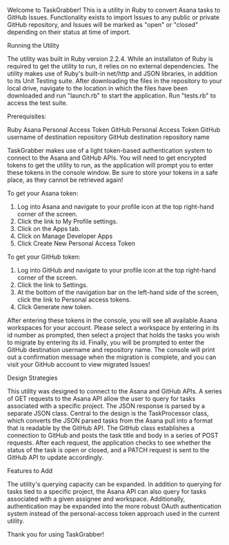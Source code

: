 Welcome to TaskGrabber! This is a utility in Ruby to convert Asana tasks to GitHub Issues. Functionality exists to import Issues to any public or private GitHub repository, and Issues will be marked as "open" or "closed" depending on their status at time of import.

Running the Utility

The utility was built in Ruby version 2.2.4. While an installaton of Ruby is required to get the utility to run, it relies on no external dependencies. The utility makes use of Ruby's built-in net/http and JSON libraries, in addition to its Unit Testing suite. After downloading the files in the repository to your local drive, navigate to the location in which the files have been downloaded and run "launch.rb" to start the application. Run "tests.rb" to access the test suite.

Prerequisites:

Ruby
Asana Personal Access Token
GitHub Personal Access Token
GitHub username of destination repository
GitHub destination repository name

TaskGrabber makes use of a light token-based authentication system to connect to the Asana and GitHub APIs. You will need to get encrypted tokens to get the utility to run, as the application will prompt you to enter these tokens in the console window. Be sure to store your tokens in a safe place, as they cannot be retrieved again!

To get your Asana token:

1. Log into Asana and navigate to your profile icon at the top right-hand corner of the screen.
2. Click the link to My Profile settings.
3. Click on the Apps tab.
4. Click on Manage Developer Apps
5. Click Create New Personal Access Token

To get your GitHub token:

1. Log into GitHub and navigate to your profile icon at the top right-hand corner of the screen.
2. Click the link to Settings.
3. At the bottom of the navigation bar on the left-hand side of the screen, click the link to Personal access tokens.
4. Click Generate new token.

After entering these tokens in the console, you will see all available Asana workspaces for your account. Please select a workspace by entering in its id number as prompted, then select a project that holds the tasks you wish to migrate by entering its id. Finally, you will be prompted to enter the GitHub destination username and repository name. The console will print out a confirmation message when the migration is complete, and you can visit your GitHub account to view migrated Issues!  

Design Strategies

This utility was designed to connect to the Asana and GitHub APIs. A series of GET requests to the Asana API allow the user to query for tasks associated with a specific project. The JSON response is parsed by a separate JSON class. Central to the design is the TaskProcessor class, which converts the JSON parsed tasks from the Asana pull into a format that is readable by the GitHub API. The GitHub class establishes a connection to GitHub and posts the task title and body in a series of POST requests. After each request, the application checks to see whether the status of the task is open or closed, and a PATCH request is sent to the GitHub API to update accordingly.

Features to Add

The utility's querying capacity can be expanded. In addition to querying for tasks tied to a specific project, the Asana API can also query for tasks associated with a given assignee and workspace. Additionally, authentication may be expanded into the more robust OAuth authentication system instead of the personal-access token approach used in the current utility.  

Thank you for using TaskGrabber!  









